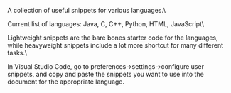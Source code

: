 A collection of useful snippets for various languages.\


Current list of languages: Java, C, C++, Python, HTML, JavaScript\


Lightweight snippets are the bare bones starter code for the languages, while heavyweight snippets include a lot more shortcut for many different tasks.\


In Visual Studio Code, go to preferences->settings->configure user snippets, and copy and paste the snippets you want to use into the document for the appropriate language.
